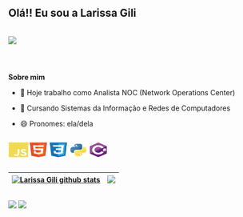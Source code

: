 ## Olá!! Eu sou a Larissa Gili
## <p align="left"><img height="130em" src="https://github.com/larissagili/larissagili/assets/141519478/9f019eec-9ac4-4578-b687-a1090b232842" /></a></p>
<br />

**Sobre mim**

- 🔭 Hoje trabalho como Analista NOC (Network Operations Center)

- 🌱 Cursando Sistemas da Informação e Redes de Computadores

- 😄 Pronomes: ela/dela
## 
<img align="center" alt="Lari-Js" height="30" width="40" src="https://raw.githubusercontent.com/devicons/devicon/master/icons/javascript/javascript-plain.svg"><img align="center" alt="Lari-HTML" height="30" width="40" src="https://raw.githubusercontent.com/devicons/devicon/master/icons/html5/html5-original.svg"><img align="center" alt="Lari-CSS" height="30" width="40" src="https://raw.githubusercontent.com/devicons/devicon/master/icons/css3/css3-original.svg"><img align="center" alt="Lari-Python" height="30" width="40" src="https://raw.githubusercontent.com/devicons/devicon/master/icons/python/python-original.svg"><img align="center" alt="Lari-Csharp" height="30" width="40" src="https://raw.githubusercontent.com/devicons/devicon/master/icons/csharp/csharp-original.svg">
## 
| <a href="https://github.com/larissagili/github-readme-stats"><img align="center" src="https://github-readme-stats.vercel.app/api?username=larissagili&show_icons=true&include_all_commits=true&theme=buefy&hide_border=true" alt="Larissa Gili github stats" /></a> | <a href="https://github.com/larissagili/github-readme-stats"><img align="center" src="https://github-readme-stats.vercel.app/api/top-langs/?username=larissagili&layout=compact&theme=buefy&hide_border=true" /></a> |
| ------------- | ------------- |

##

<div> 
  <a href = "larissagilisantos@gmail.com"><img src="https://img.shields.io/badge/-Gmail-%23333?style=for-the-badge&logo=gmail&logoColor=white" target="_blank"></a>
  <a href="https://www.linkedin.com/in/larissagili" target="_blank"><img src="https://img.shields.io/badge/-LinkedIn-%230077B5?style=for-the-badge&logo=linkedin&logoColor=white" target="_blank"></a> 
  
</div>
